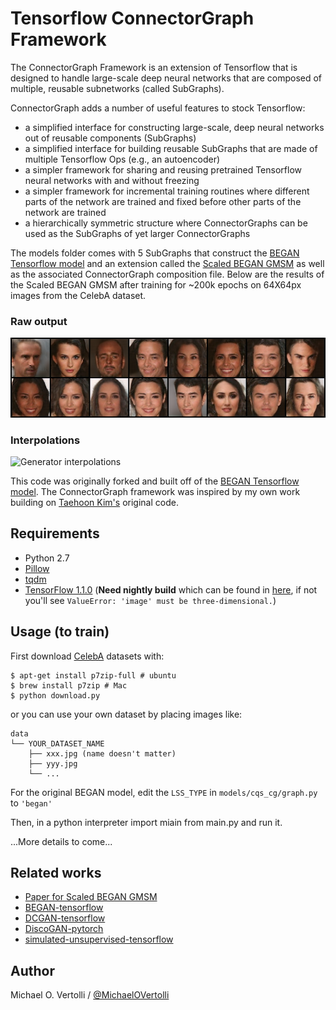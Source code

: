 # Tensorflow ConnectorGraph Framework

The ConnectorGraph Framework is an extension of Tensorflow that is designed to handle large-scale deep neural networks that are composed of multiple, reusable subnetworks (called SubGraphs).

ConnectorGraph adds a number of useful features to stock Tensorflow:
- a simplified interface for constructing large-scale, deep neural networks out of reusable components (SubGraphs)
- a simplified interface for building reusable SubGraphs that are made of multiple Tensorflow Ops (e.g., an autoencoder)
- a simpler framework for sharing and reusing pretrained Tensorflow neural networks with and without freezing
- a simpler framework for incremental training routines where different parts of the network are trained and fixed before other parts of the network are trained
- a hierarchically symmetric structure where ConnectorGraphs can be used as the SubGraphs of yet larger ConnectorGraphs

The models folder comes with 5 SubGraphs that construct the [BEGAN Tensorflow model](https://github.com/carpedm20/BEGAN-tensorflow) and an extension called the [Scaled BEGAN GMSM](https://arxiv.org/abs/1708.02237) as well as the associated ConnectorGraph composition file. Below are the results of the Scaled BEGAN GMSM after training for ~200k epochs on 64X64px images from the CelebA dataset.

### Raw output
![Generator output](./assets/195000_G.png)

### Interpolations
![Generator interpolations](./assets/19500_interp_G.png)

This code was originally forked and built off of the [BEGAN Tensorflow model](https://github.com/carpedm20/BEGAN-tensorflow). The ConnectorGraph framework was inspired by my own work building on [Taehoon Kim's](http://carpedm20.github.io) original code.

## Requirements

- Python 2.7
- [Pillow](https://pillow.readthedocs.io/en/4.0.x/)
- [tqdm](https://github.com/tqdm/tqdm)
- [TensorFlow 1.1.0](https://github.com/tensorflow/tensorflow) (**Need nightly build** which can be found in [here](https://github.com/tensorflow/tensorflow#installation), if not you'll see `ValueError: 'image' must be three-dimensional.`)


## Usage (to train)

First download [CelebA](http://mmlab.ie.cuhk.edu.hk/projects/CelebA.html) datasets with:

    $ apt-get install p7zip-full # ubuntu
    $ brew install p7zip # Mac
    $ python download.py

or you can use your own dataset by placing images like:

    data
    └── YOUR_DATASET_NAME
        ├── xxx.jpg (name doesn't matter)
        ├── yyy.jpg
        └── ...

For the original BEGAN model, edit the `LSS_TYPE` in `models/cqs_cg/graph.py` to `'began'`

Then, in a python interpreter import miain from main.py and run it.


...More details to come...

## Related works

- [Paper for Scaled BEGAN GMSM](https://arxiv.org/abs/1708.02237)
- [BEGAN-tensorflow](https://github.com/carpedm20/BEGAN-tensorflow)
- [DCGAN-tensorflow](https://github.com/carpedm20/DCGAN-tensorflow)
- [DiscoGAN-pytorch](https://github.com/carpedm20/DiscoGAN-pytorch)
- [simulated-unsupervised-tensorflow](https://github.com/carpedm20/simulated-unsupervised-tensorflow)


## Author

Michael O. Vertolli / [@MichaelOVertolli](www.theworldmatrix.ca)
